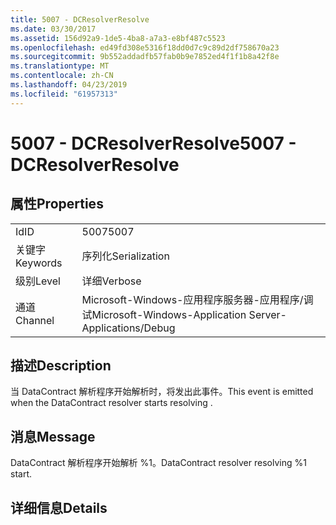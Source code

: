 ```yaml
---
title: 5007 - DCResolverResolve
ms.date: 03/30/2017
ms.assetid: 156d92a9-1de5-4ba8-a7a3-e8bf487c5523
ms.openlocfilehash: ed49fd308e5316f18dd0d7c9c89d2df758670a23
ms.sourcegitcommit: 9b552addadfb57fab0b9e7852ed4f1f1b8a42f8e
ms.translationtype: MT
ms.contentlocale: zh-CN
ms.lasthandoff: 04/23/2019
ms.locfileid: "61957313"
---
```

# <a name="5007---dcresolverresolve"></a><span data-ttu-id="a4c48-102">5007 - DCResolverResolve</span><span class="sxs-lookup"><span data-stu-id="a4c48-102">5007 - DCResolverResolve</span></span>
## <a name="properties"></a><span data-ttu-id="a4c48-103">属性</span><span class="sxs-lookup"><span data-stu-id="a4c48-103">Properties</span></span>  
  
|||  
|-|-|  
|<span data-ttu-id="a4c48-104">Id</span><span class="sxs-lookup"><span data-stu-id="a4c48-104">ID</span></span>|<span data-ttu-id="a4c48-105">5007</span><span class="sxs-lookup"><span data-stu-id="a4c48-105">5007</span></span>|  
|<span data-ttu-id="a4c48-106">关键字</span><span class="sxs-lookup"><span data-stu-id="a4c48-106">Keywords</span></span>|<span data-ttu-id="a4c48-107">序列化</span><span class="sxs-lookup"><span data-stu-id="a4c48-107">Serialization</span></span>|  
|<span data-ttu-id="a4c48-108">级别</span><span class="sxs-lookup"><span data-stu-id="a4c48-108">Level</span></span>|<span data-ttu-id="a4c48-109">详细</span><span class="sxs-lookup"><span data-stu-id="a4c48-109">Verbose</span></span>|  
|<span data-ttu-id="a4c48-110">通道</span><span class="sxs-lookup"><span data-stu-id="a4c48-110">Channel</span></span>|<span data-ttu-id="a4c48-111">Microsoft-Windows-应用程序服务器-应用程序/调试</span><span class="sxs-lookup"><span data-stu-id="a4c48-111">Microsoft-Windows-Application Server-Applications/Debug</span></span>|  
  
## <a name="description"></a><span data-ttu-id="a4c48-112">描述</span><span class="sxs-lookup"><span data-stu-id="a4c48-112">Description</span></span>  
 <span data-ttu-id="a4c48-113">当 DataContract 解析程序开始解析时，将发出此事件。</span><span class="sxs-lookup"><span data-stu-id="a4c48-113">This event is emitted when the DataContract resolver starts resolving .</span></span>  
  
## <a name="message"></a><span data-ttu-id="a4c48-114">消息</span><span class="sxs-lookup"><span data-stu-id="a4c48-114">Message</span></span>  
 <span data-ttu-id="a4c48-115">DataContract 解析程序开始解析 %1。</span><span class="sxs-lookup"><span data-stu-id="a4c48-115">DataContract resolver resolving %1 start.</span></span>  
  
## <a name="details"></a><span data-ttu-id="a4c48-116">详细信息</span><span class="sxs-lookup"><span data-stu-id="a4c48-116">Details</span></span>
